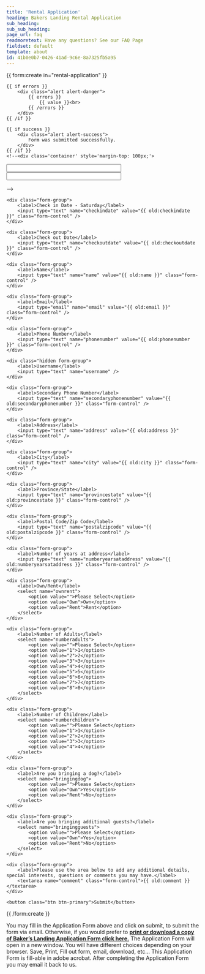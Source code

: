 ```yaml
---
title: 'Rental Application'
heading: Bakers Landing Rental Application
sub_heading:
sub_sub_heading:
page_url: faq
readmoretext: Have any questions? See our FAQ Page
fieldset: default
template: about
id: 41b0e0b7-0426-41ad-9c6e-8a7325fb5a95
---
```

<article class="content">
{{ form:create in="rental-application" }}

    {{ if errors }}
        <div class="alert alert-danger">
            {{ errors }}
                {{ value }}<br>
            {{ /errors }}
        </div>
    {{ /if }}

    {{ if success }}
        <div class="alert alert-success">
            Form was submitted successfully.
        </div>
    {{ /if }}
    <!--<div class='container' style='margin-top: 100px;'>
 <input type='text' class="form-control" id='datepicker' style='width: 300px;' > <br>
 <input type='text' class="form-control" data-provide="datepicker" style='width: 300px;' >
</div>-->

<!-- Script -->
<!--<script type="text/javascript">
$(document).ready(function(){
 $('#datepicker').datepicker();
});
</script>-->
    <div class="form-group">
        <label>Check in Date - Saturday</label>
        <input type="text" name="checkindate" value="{{ old:checkindate }}" class="form-control" />
    </div>

    <div class="form-group">
        <label>Check out Date</label>
        <input type="text" name="checkoutdate" value="{{ old:checkoutdate }}" class="form-control" />
    </div>

    <div class="form-group">
        <label>Name</label>
        <input type="text" name="name" value="{{ old:name }}" class="form-control" />
    </div>

    <div class="form-group">
        <label>Email</label>
        <input type="email" name="email" value="{{ old:email }}" class="form-control" />
    </div>

    <div class="form-group">
        <label>Phone Number</label>
        <input type="text" name="phonenumber" value="{{ old:phonenumber }}" class="form-control" />
    </div>

    <div class="hidden form-group">
        <label>Username</label>
        <input type="text" name="username" />
    </div>

    <div class="form-group">
        <label>Secondary Phone Number</label>
        <input type="text" name="secondaryphonenumber" value="{{ old:secondaryphonenumber }}" class="form-control" />
    </div>

    <div class="form-group">
        <label>Address</label>
        <input type="text" name="address" value="{{ old:address }}" class="form-control" />
    </div>

    <div class="form-group">
        <label>City</label>
        <input type="text" name="city" value="{{ old:city }}" class="form-control" />
    </div>

    <div class="form-group">
        <label>Province/State</label>
        <input type="text" name="provincestate" value="{{ old:provincestate }}" class="form-control" />
    </div>

    <div class="form-group">
        <label>Postal Code/Zip Code</label>
        <input type="text" name="postalzipcode" value="{{ old:postalzipcode }}" class="form-control" />
    </div>

    <div class="form-group">
        <label>Number of years at address</label>
        <input type="text" name="numberyearsataddress" value="{{ old:numberyearsataddress }}" class="form-control" />
    </div>

    <div class="form-group">
        <label>Own/Rent</label>
        <select name="ownrent">
            <option value="">Please Select</option>
            <option value="Own">Own</option>
            <option value="Rent">Rent</option>
        </select>
    </div>

    <div class="form-group">
        <label>Number of Adults</label>
        <select name="numberadults">
            <option value="">Please Select</option>
            <option value="1">1</option>
            <option value="2">2</option>
            <option value="3">3</option>
            <option value="4">4</option>
            <option value="5">5</option>
            <option value="6">6</option>
            <option value="7">7</option>
            <option value="8">8</option>
        </select>
    </div>

    <div class="form-group">
        <label>Number of Children</label>
        <select name="numberchildren">
            <option value="">Please Select</option>
            <option value="1">1</option>
            <option value="2">2</option>
            <option value="3">3</option>
            <option value="4">4</option>
        </select>
    </div>

    <div class="form-group">
        <label>Are you bringing a dog?</label>
        <select name="bringingdog">
            <option value="">Please Select</option>
            <option value="Own">Yes</option>
            <option value="Rent">No</option>
        </select>
    </div>

    <div class="form-group">
        <label>Are you bringing additional guests?</label>
        <select name="bringingguests">
            <option value="">Please Select</option>
            <option value="Own">Yes</option>
            <option value="Rent">No</option>
        </select>
    </div>

    <div class="form-group">
        <label>Please use the area below to add any additional details, special interests, questions or comments you may have.</label>
        <textarea name="comment" class="form-control">{{ old:comment }}</textarea>
    </div>

    <button class="btn btn-primary">Submit</button>

{{ /form:create }}
</article>
</article>
</section>
<section class="regular">
<article class="content rounded p-3 bright-blue-bg">
 <p class="white-text">You may fill in the Application Form above and click on submit, to submit the form via email. Otherwise, if you would prefer to <a href="/Bakers-Landing-Application-Form.pdf"><strong>print or download a copy of Baker’s Landing Application Form click here.</strong></a> The Application Form will open in a new window. You will have different choices depending on your browser. Save, Print, Fill out form, email, download, etc… This Application Form is fill-able in adobe acrobat. After completing the Application Form you may email it back to us.</p>
</article>
</section>
